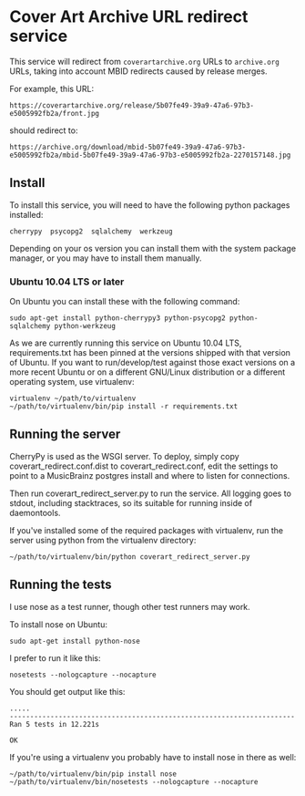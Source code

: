 Cover Art Archive URL redirect service
======================================

This service will redirect from `coverartarchive.org` URLs to
`archive.org` URLs, taking into account MBID redirects caused by
release merges.

For example, this URL:

    https://coverartarchive.org/release/5b07fe49-39a9-47a6-97b3-e5005992fb2a/front.jpg

should redirect to:

    https://archive.org/download/mbid-5b07fe49-39a9-47a6-97b3-e5005992fb2a/mbid-5b07fe49-39a9-47a6-97b3-e5005992fb2a-2270157148.jpg


## Install

To install this service, you will need to have the following python
packages installed:

    cherrypy  psycopg2  sqlalchemy  werkzeug

Depending on your os version you can install them with the system
package manager, or you may have to install them manually.


### Ubuntu 10.04 LTS or later

On Ubuntu you can install these with the following command:

    sudo apt-get install python-cherrypy3 python-psycopg2 python-sqlalchemy python-werkzeug

As we are currently running this service on Ubuntu 10.04 LTS,
requirements.txt has been pinned at the versions shipped with that
version of Ubuntu.  If you want to run/develop/test against those
exact versions on a more recent Ubuntu or on a different GNU/Linux
distribution or a different operating system, use virtualenv:

    virtualenv ~/path/to/virtualenv
    ~/path/to/virtualenv/bin/pip install -r requirements.txt


## Running the server

CherryPy is used as the WSGI server. To deploy, simply copy
coverart_redirect.conf.dist to coverart_redirect.conf, edit the
settings to point to a MusicBrainz postgres install and where to
listen for connections.

Then run coverart_redirect_server.py to run the service. All logging
goes to stdout, including stacktraces, so its suitable for running
inside of daemontools.

If you've installed some of the required packages with virtualenv, run
the server using python from the virtualenv directory:

    ~/path/to/virtualenv/bin/python coverart_redirect_server.py


## Running the tests

I use nose as a test runner, though other test runners may work.

To install nose on Ubuntu:

    sudo apt-get install python-nose

I prefer to run it like this:

    nosetests --nologcapture --nocapture

You should get output like this:

    .....
    ----------------------------------------------------------------------
    Ran 5 tests in 12.221s
    
    OK

If you're using a virtualenv you probably have to install nose in
there as well:

    ~/path/to/virtualenv/bin/pip install nose
    ~/path/to/virtualenv/bin/nosetests --nologcapture --nocapture
